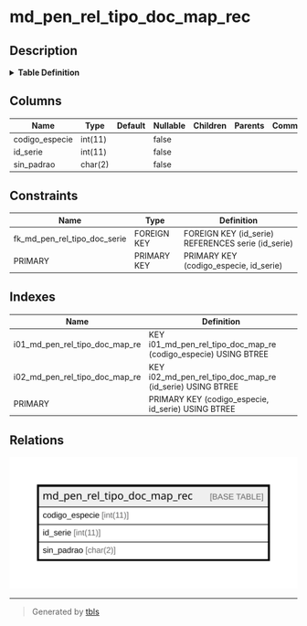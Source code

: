 # md_pen_rel_tipo_doc_map_rec

## Description

<details>
<summary><strong>Table Definition</strong></summary>

```sql
CREATE TABLE `md_pen_rel_tipo_doc_map_rec` (
  `codigo_especie` int(11) NOT NULL,
  `id_serie` int(11) NOT NULL,
  `sin_padrao` char(2) NOT NULL,
  PRIMARY KEY (`codigo_especie`,`id_serie`),
  KEY `i01_md_pen_rel_tipo_doc_map_re` (`codigo_especie`),
  KEY `i02_md_pen_rel_tipo_doc_map_re` (`id_serie`),
  CONSTRAINT `fk_md_pen_rel_tipo_doc_serie` FOREIGN KEY (`id_serie`) REFERENCES `serie` (`id_serie`)
) ENGINE=InnoDB DEFAULT CHARSET=latin1 COLLATE=latin1_swedish_ci
```

</details>

## Columns

| Name | Type | Default | Nullable | Children | Parents | Comment |
| ---- | ---- | ------- | -------- | -------- | ------- | ------- |
| codigo_especie | int(11) |  | false |  |  |  |
| id_serie | int(11) |  | false |  |  |  |
| sin_padrao | char(2) |  | false |  |  |  |

## Constraints

| Name | Type | Definition |
| ---- | ---- | ---------- |
| fk_md_pen_rel_tipo_doc_serie | FOREIGN KEY | FOREIGN KEY (id_serie) REFERENCES serie (id_serie) |
| PRIMARY | PRIMARY KEY | PRIMARY KEY (codigo_especie, id_serie) |

## Indexes

| Name | Definition |
| ---- | ---------- |
| i01_md_pen_rel_tipo_doc_map_re | KEY i01_md_pen_rel_tipo_doc_map_re (codigo_especie) USING BTREE |
| i02_md_pen_rel_tipo_doc_map_re | KEY i02_md_pen_rel_tipo_doc_map_re (id_serie) USING BTREE |
| PRIMARY | PRIMARY KEY (codigo_especie, id_serie) USING BTREE |

## Relations

![er](md_pen_rel_tipo_doc_map_rec.svg)

---

> Generated by [tbls](https://github.com/k1LoW/tbls)
